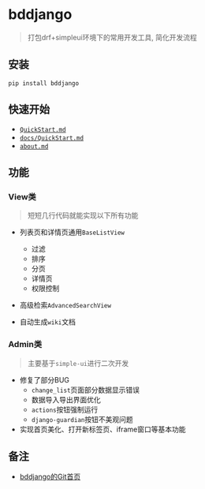 # bddjango

> 打包drf+simpleui环境下的常用开发工具, 简化开发流程

## 安装  

```
pip install bddjango
```

## 快速开始
- [`QuickStart.md`](QuickStart.md)
- [`docs/QuickStart.md`](docs/QuickStart.md)
- [`about.md`](about.md)

## 功能

### View类

> 短短几行代码就能实现以下所有功能  

- 列表页和详情页通用`BaseListView`
    - 过滤
    - 排序
    - 分页
    - 详情页
    - 权限控制

- 高级检索`AdvancedSearchView`

- 自动生成`wiki`文档


### Admin类

> 主要基于`simple-ui`进行二次开发

- 修复了部分BUG
    - `change_list`页面部分数据显示错误
    - 数据导入导出界面优化
    - `actions`按钮强制运行
    - `django-guardian`按钮不美观问题
- 实现首页美化、打开新标签页、iframe窗口等基本功能



## 备注

- [bddjango的Git首页](https://gitee.com/bode135/bddjango)
